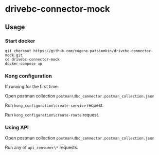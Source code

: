 # drivebc-connector-mock

## Usage

### Start docker

```shell
git checkout https://github.com/eugene-patsiomkin/drivebc-connector-mock.git
cd drivebc-connector-mock
docker-compose up
```

### Kong configuration

If running for the first time:

Open postman collection ```postman\dbc_connector.postman_collection.json```

Run ```kong_configuration\create-service``` request.

Run ```kong_configuration\create-route``` request.

### Using API

Open postman collection ```postman\dbc_connector.postman_collection.json```

Run any of  ```api_consumer\*``` requests.
